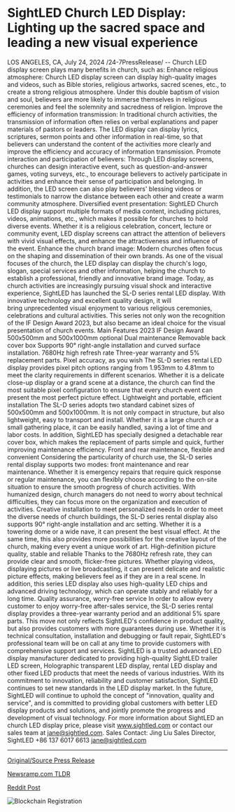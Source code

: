# SightLED Church LED Display: Lighting up the sacred space and leading a new visual experience

LOS ANGELES, CA, July 24, 2024 /24-7PressRelease/ -- Church LED display screen plays many benefits in church, such as:  Enhance religious atmosphere: Church LED display screen can display high-quality images and videos, such as Bible stories, religious artworks, sacred scenes, etc., to create a strong religious atmosphere. Under this double baptism of vision and soul, believers are more likely to immerse themselves in religious ceremonies and feel the solemnity and sacredness of religion.  Improve the efficiency of information transmission: In traditional church activities, the transmission of information often relies on verbal explanations and paper materials of pastors or leaders. The LED display can display lyrics, scriptures, sermon points and other information in real-time, so that believers can understand the content of the activities more clearly and improve the efficiency and accuracy of information transmission.  Promote interaction and participation of believers: Through LED display screens, churches can design interactive event, such as question-and-answer games, voting surveys, etc., to encourage believers to actively participate in activities and enhance their sense of participation and belonging. In addition, the LED screen can also play believers' blessing videos or testimonials to narrow the distance between each other and create a warm community atmosphere.  Diversified event presentation: SightLED Church LED display support multiple formats of media content, including pictures, videos, animations, etc., which makes it possible for churches to hold diverse events. Whether it is a religious celebration, concert, lecture or community event, LED display screens can attract the attention of believers with vivid visual effects, and enhance the attractiveness and influence of the event.  Enhance the church brand image: Modern churches often focus on the shaping and dissemination of their own brands. As one of the visual focuses of the church, the LED display can display the church's logo, slogan, special services and other information, helping the church to establish a professional, friendly and innovative brand image.  Today, as church activities are increasingly pursuing visual shock and interactive experience, SightLED has launched the SL-D series rental LED display. With innovative technology and excellent quality design, it will bring unprecedented visual enjoyment to various religious ceremonies, celebrations and cultural activities. This series not only won the recognition of the IF Design Award 2023, but also became an ideal choice for the visual presentation of church events.  Main Features 2023 IF Design Award 500x500mm and 500x1000mm optional Dual maintenance Removable back cover box Supports 90° right-angle installation and curved surface installation. 7680Hz high refresh rate Three-year warranty and 5% replacement parts.  Pixel accuracy, as you wish  The SL-D series rental LED display provides pixel pitch options ranging from 1.953mm to 4.81mm to meet the clarity requirements in different scenarios. Whether it is a delicate close-up display or a grand scene at a distance, the church can find the most suitable pixel configuration to ensure that every church event can present the most perfect picture effect.  Lightweight and portable, efficient installation  The SL-D series adopts two standard cabinet sizes of 500x500mm and 500x1000mm. It is not only compact in structure, but also lightweight, easy to transport and install. Whether it is a large church or a small gathering place, it can be easily handled, saving a lot of time and labor costs. In addition, SightLED has specially designed a detachable rear cover box, which makes the replacement of parts simple and quick, further improving maintenance efficiency.  Front and rear maintenance, flexible and convenient  Considering the particularity of church use, the SL-D series rental display supports two modes: front maintenance and rear maintenance. Whether it is emergency repairs that require quick response or regular maintenance, you can flexibly choose according to the on-site situation to ensure the smooth progress of church activities. With humanized design, church managers do not need to worry about technical difficulties, they can focus more on the organization and execution of activities.  Creative installation to meet personalized needs  In order to meet the diverse needs of church buildings, the SL-D series rental display also supports 90° right-angle installation and arc setting. Whether it is a towering dome or a wide nave, it can present the best visual effect. At the same time, this also provides more possibilities for the creative layout of the church, making every event a unique work of art.  High-definition picture quality, stable and reliable  Thanks to the 7680Hz refresh rate, they can provide clear and smooth, flicker-free pictures. Whether playing videos, displaying pictures or live broadcasting, it can present delicate and realistic picture effects, making believers feel as if they are in a real scene. In addition, this series LED display also uses high-quality LED chips and advanced driving technology, which can operate stably and reliably for a long time.  Quality assurance, worry-free service  In order to allow every customer to enjoy worry-free after-sales service, the SL-D series rental display provides a three-year warranty period and an additional 5% spare parts. This move not only reflects SightLED's confidence in product quality, but also provides customers with more guarantees during use. Whether it is technical consultation, installation and debugging or fault repair, SightLED's professional team will be on call at any time to provide customers with comprehensive support and services.  SightLED is a trusted advanced LED display manufacturer dedicated to providing high-quality SightLED trailer LED screen, Holographic transparent LED display, rental LED display and other fixed LED products that meet the needs of various industries. With its commitment to innovation, reliability and customer satisfaction, SightLED continues to set new standards in the LED display market. In the future, SightLED will continue to uphold the concept of "innovation, quality and service", and is committed to providing global customers with better LED display products and solutions, and jointly promote the progress and development of visual technology.  For more information about SightLED an church LED display price, please visit www.sightled.com or contact our sales team at jane@sightled.com. Sales Contact: Jing Liu Sales Director, SightLED +86 137 6017 6613 jane@sightled.com 

---

[Original/Source Press Release](https://www.24-7pressrelease.com/press-release/512805/sightled-church-led-display-lighting-up-the-sacred-space-and-leading-a-new-visual-experience)
                    

[Newsramp.com TLDR](None) 



[Reddit Post](https://www.reddit.com/r/AwardsAndRecognition/comments/1eav6ks/sightled_launches_innovative_sld_series_rental/) 



![Blockchain Registration](https://cdn.newsramp.app/24-7PressRelease/qrcode/247/24/kiwiaQvv.webp)